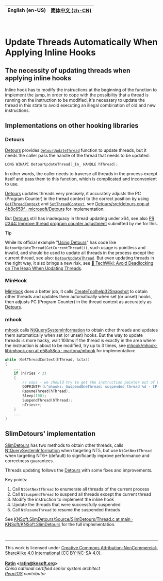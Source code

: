 | **English (en-US)** | [简体中文 (zh-CN)](./README.zh-CN.md) |
| --- | --- |

&nbsp;

# Update Threads Automatically When Applying Inline Hooks

## The necessity of updating threads when applying inline hooks

Inline hook has to modify the instructions at the beginning of the function to implement the jump, in order to cope with the possibility that a thread is running on the instruction to be modified, it's necessary to update the thread in this state to avoid executing an illegal combination of old and new instructions.

## Implementations on other hooking libraries

### Detours

[Detours](https://github.com/microsoft/Detours) provides [`DetourUpdateThread`](https://github.com/microsoft/Detours/wiki/DetourUpdateThread) function to update threads, but it needs the caller pass the handle of the thread that needs to be updated:
```C
LONG WINAPI DetourUpdateThread(_In_ HANDLE hThread);
```
In other words, the caller needs to traverse all threads in the process except itself and pass them to this function, which is complicated and inconvenient to use.

[Detours](https://github.com/microsoft/Detours) updates threads very precisely, it accurately adjusts the PC (Program Counter) in the thread context to the correct position by using [`GetThreadContext`](https://learn.microsoft.com/en-us/windows/win32/api/processthreadsapi/nf-processthreadsapi-getthreadcontext) and [`SetThreadContext`](https://learn.microsoft.com/en-us/windows/win32/api/processthreadsapi/nf-processthreadsapi-setthreadcontext), see [Detours/src/detours.cpp at 4b8c659f · microsoft/Detours](https://github.com/microsoft/Detours/blob/4b8c659f549b0ab21cf649377c7a84eb708f5e68/src/detours.cpp#L1840-L1906) for implementation.

But [Detours](https://github.com/microsoft/Detours) still has inadequacy in thread updating under x64, see also [PR #344: Improve thread program counter adjustment](https://github.com/microsoft/Detours/pull/344) submitted by me for this.

> [!TIP]
> While its official example "[Using Detours](https://github.com/microsoft/Detours/wiki/Using-Detours)" has code like `DetourUpdateThread(GetCurrentThread())`, such usage is pointless and invalid, and should be used to update all threads in the process except the current thread, see also: [`DetourUpdateThread`](https://github.com/microsoft/Detours/wiki/DetourUpdateThread). But even updating threads in the right way, it also brings a new risk, see [🔗 TechWiki: Avoid Deadlocking on The Heap When Updating Threads](https://github.com/KNSoft/KNSoft.SlimDetours/blob/main/Docs/TechWiki/Avoid%20Deadlocking%20on%20The%20Heap%20When%20Updating%20Threads/README.md).

### MinHook

[MinHook](https://github.com/TsudaKageyu/minhook) does a better job, it calls [CreateToolhelp32Snapshot](https://learn.microsoft.com/en-us/windows/win32/api/tlhelp32/nf-tlhelp32-createtoolhelp32snapshot) to obtain other threads and updates them automatically when set (or unset) hooks, then adjusts PC (Program Counter) in the thread context as accurately as [Detours](https://github.com/microsoft/Detours).

### mhook

[mhook](https://github.com/martona/mhook) calls [NtQuerySystemInformation](https://learn.microsoft.com/en-us/windows/win32/api/winternl/nf-winternl-ntquerysysteminformation) to obtain other threads and updates them automatically when set (or unset) hooks. But the way to update threads is more hacky, wait 100ms if the thread is exactly in the area where the instruction is about to be modified, try up to 3 times, see [mhook/mhook-lib/mhook.cpp at e58a58ca · martona/mhook](https://github.com/martona/mhook/blob/e58a58ca31dbe14f202b9b26315bff9f7a32598c/mhook-lib/mhook.cpp#L557-L631) for implementation:
```C
while (GetThreadContext(hThread, &ctx))
{
    ...
    if (nTries < 3)
    {
        // oops - we should try to get the instruction pointer out of here. 
        ODPRINTF((L"mhooks: SuspendOneThread: suspended thread %d - IP is at %p - IS COLLIDING WITH CODE", dwThreadId, pIp));
        ResumeThread(hThread);
        Sleep(100);
        SuspendThread(hThread);
        nTries++;
    }
    ...
}
```

## SlimDetours' implementation

[SlimDetours](https://github.com/KNSoft/KNSoft.SlimDetours) has two methods to obtain other threads, calls [NtQuerySystemInformation](https://learn.microsoft.com/en-us/windows/win32/api/winternl/nf-winternl-ntquerysysteminformation) when targeting NT5, but use `NtGetNextThread` when targeting NT6+ (default) to significantly improve performance and correctness guarantees.

Threads updating follows the [Detours](https://github.com/microsoft/Detours) with some fixes and improvements.

Key points:
1. Call `NtGetNextThread` to enumerate all threads of the current process
2. Call `NtSuspendThread` to suspend all threads except the current thread
3. Modify the instruction to implement the inline hook
4. Update the threads that were successfully suspended
5. Call `NtResumeThread` to resume the suspended threads

See [KNSoft.SlimDetours/Source/SlimDetours/Thread.c at main · KNSoft/KNSoft.SlimDetours](../../../Source/SlimDetours/Thread.c) for the full implementation.

<br>
<hr>

This work is licensed under [Creative Commons Attribution-NonCommercial-ShareAlike 4.0 International (CC BY-NC-SA 4.0)](http://creativecommons.org/licenses/by-nc-sa/4.0/).  
<br>
**[Ratin](https://github.com/RatinCN) &lt;[<ratin@knsoft.org>](mailto:ratin@knsoft.org)&gt;**  
*China national certified senior system architect*  
*[ReactOS](https://github.com/reactos/reactos) contributor*
